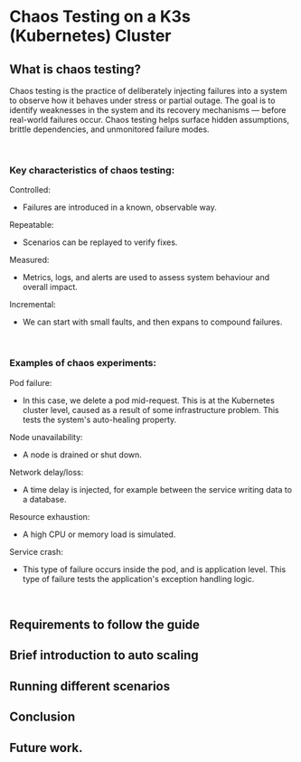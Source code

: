 # Chaos Testing on a K3s (Kubernetes) Cluster

## What is chaos testing?

Chaos testing is the practice of deliberately injecting failures into a system to observe how it behaves under stress or partial outage. The goal is to identify weaknesses in the system and its recovery mechanisms — before real-world failures occur. Chaos testing helps surface hidden assumptions, brittle dependencies, and unmonitored failure modes.

<br>

### Key characteristics of chaos testing:

Controlled:
* Failures are introduced in a known, observable way.

Repeatable:
* Scenarios can be replayed to verify fixes.

Measured:
* Metrics, logs, and alerts are used to assess system behaviour and overall impact.

Incremental:
* We can start with small faults, and then expans to compound failures.

<br>

### Examples of chaos experiments:

Pod failure:
* In this case, we delete a pod mid-request. This is at the Kubernetes cluster level, caused as a result of some infrastructure problem. This tests the system's auto-healing property.

Node unavailability:
* A node is drained or shut down.

Network delay/loss:
* A time delay is injected, for example between the service writing data to a database. 

Resource exhaustion:
* A high CPU or memory load is simulated.

Service crash:
* This type of failure occurs inside the pod, and is application level. This type of failure tests the application's exception handling logic.

<br>

## Requirements to follow the guide

## Brief introduction to auto scaling

## Running different scenarios

## Conclusion

## Future work.